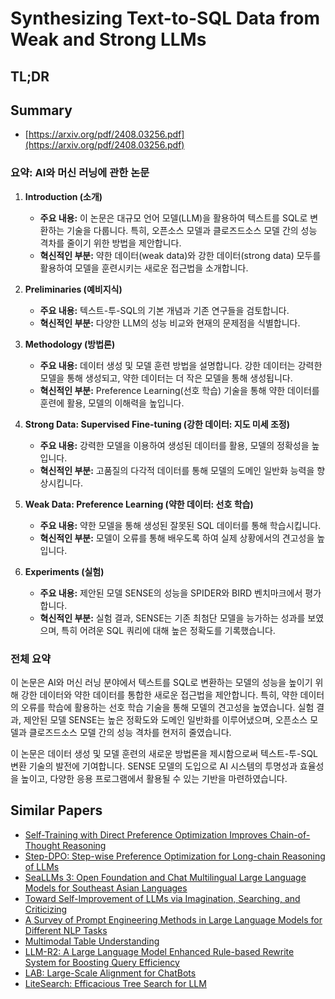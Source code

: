 # Synthesizing Text-to-SQL Data from Weak and Strong LLMs
## TL;DR
## Summary
- [https://arxiv.org/pdf/2408.03256.pdf](https://arxiv.org/pdf/2408.03256.pdf)

### 요약: AI와 머신 러닝에 관한 논문

1. **Introduction (소개)**
   - **주요 내용:** 이 논문은 대규모 언어 모델(LLM)을 활용하여 텍스트를 SQL로 변환하는 기술을 다룹니다. 특히, 오픈소스 모델과 클로즈드소스 모델 간의 성능 격차를 줄이기 위한 방법을 제안합니다.
   - **혁신적인 부분:** 약한 데이터(weak data)와 강한 데이터(strong data) 모두를 활용하여 모델을 훈련시키는 새로운 접근법을 소개합니다.

2. **Preliminaries (예비지식)**
   - **주요 내용:** 텍스트-투-SQL의 기본 개념과 기존 연구들을 검토합니다.
   - **혁신적인 부분:** 다양한 LLM의 성능 비교와 현재의 문제점을 식별합니다.

3. **Methodology (방법론)**
   - **주요 내용:** 데이터 생성 및 모델 훈련 방법을 설명합니다. 강한 데이터는 강력한 모델을 통해 생성되고, 약한 데이터는 더 작은 모델을 통해 생성됩니다.
   - **혁신적인 부분:** Preference Learning(선호 학습) 기술을 통해 약한 데이터를 훈련에 활용, 모델의 이해력을 높입니다.

4. **Strong Data: Supervised Fine-tuning (강한 데이터: 지도 미세 조정)**
   - **주요 내용:** 강력한 모델을 이용하여 생성된 데이터를 활용, 모델의 정확성을 높입니다.
   - **혁신적인 부분:** 고품질의 다각적 데이터를 통해 모델의 도메인 일반화 능력을 향상시킵니다.

5. **Weak Data: Preference Learning (약한 데이터: 선호 학습)**
   - **주요 내용:** 약한 모델을 통해 생성된 잘못된 SQL 데이터를 통해 학습시킵니다.
   - **혁신적인 부분:** 모델이 오류를 통해 배우도록 하여 실제 상황에서의 견고성을 높입니다.

6. **Experiments (실험)**
   - **주요 내용:** 제안된 모델 SENSE의 성능을 SPIDER와 BIRD 벤치마크에서 평가합니다.
   - **혁신적인 부분:** 실험 결과, SENSE는 기존 최첨단 모델을 능가하는 성과를 보였으며, 특히 어려운 SQL 쿼리에 대해 높은 정확도를 기록했습니다.

### 전체 요약
이 논문은 AI와 머신 러닝 분야에서 텍스트를 SQL로 변환하는 모델의 성능을 높이기 위해 강한 데이터와 약한 데이터를 통합한 새로운 접근법을 제안합니다. 특히, 약한 데이터의 오류를 학습에 활용하는 선호 학습 기술을 통해 모델의 견고성을 높였습니다. 실험 결과, 제안된 모델 SENSE는 높은 정확도와 도메인 일반화를 이루어냈으며, 오픈소스 모델과 클로즈드소스 모델 간의 성능 격차를 현저히 줄였습니다. 

이 논문은 데이터 생성 및 모델 훈련의 새로운 방법론을 제시함으로써 텍스트-투-SQL 변환 기술의 발전에 기여합니다. SENSE 모델의 도입으로 AI 시스템의 투명성과 효율성을 높이고, 다양한 응용 프로그램에서 활용될 수 있는 기반을 마련하였습니다.

## Similar Papers
- [Self-Training with Direct Preference Optimization Improves Chain-of-Thought Reasoning](2407.18248.md)
- [Step-DPO: Step-wise Preference Optimization for Long-chain Reasoning of LLMs](2406.18629.md)
- [SeaLLMs 3: Open Foundation and Chat Multilingual Large Language Models for Southeast Asian Languages](2407.19672.md)
- [Toward Self-Improvement of LLMs via Imagination, Searching, and Criticizing](2404.12253.md)
- [A Survey of Prompt Engineering Methods in Large Language Models for Different NLP Tasks](2407.12994.md)
- [Multimodal Table Understanding](2406.08100.md)
- [LLM-R2: A Large Language Model Enhanced Rule-based Rewrite System for Boosting Query Efficiency](2404.12872.md)
- [LAB: Large-Scale Alignment for ChatBots](2403.01081.md)
- [LiteSearch: Efficacious Tree Search for LLM](2407.00320.md)
